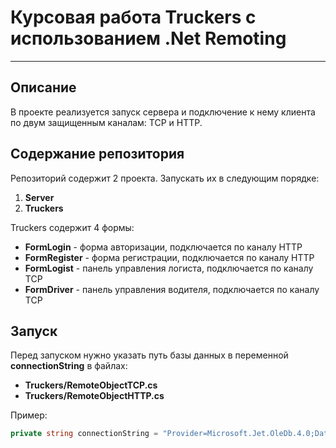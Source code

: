 # Курсовая работа Truckers с использованием .Net Remoting
---
## Описание  
В проекте реализуется запуск сервера и подключение к нему клиента по двум защищенным каналам: TCP и HTTP.

## Содержание репозитория
Репозиторий содержит 2 проекта.
Запускать их в следующим порядке:
1. **Server**
2. **Truckers**

Truckers содержит 4 формы:
- **FormLogin** - форма авторизации, подключается по каналу HTTP
- **FormRegister** - форма регистрации, подключается по каналу HTTP
- **FormLogist** - панель управления логиста, подключается по каналу TCP
- **FormDriver** - панель управления водителя, подключается по каналу TCP

## Запуск
Перед запуском нужно указать путь базы данных в переменной **connectionString** в файлах:
- **Truckers/RemoteObjectTCP.cs**
- **Truckers/RemoteObjectHTTP.cs**

Пример:  
```C#
private string connectionString = "Provider=Microsoft.Jet.OleDb.4.0;Data Source=C:/Users/PC/Downloads/Truckers/Truckers/data/TruckersDB.mdb";
```
